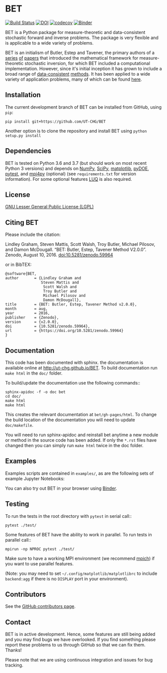 # BET
[![Build Status](https://travis-ci.org/UT-CHG/BET.svg?branch=master)](https://travis-ci.org/UT-CHG/BET) [![DOI](https://zenodo.org/badge/18813599.svg)](https://zenodo.org/badge/latestdoi/18813599) [![codecov](https://codecov.io/gh/UT-CHG/BET/branch/master/graph/badge.svg)](https://codecov.io/gh/UT-CHG/BET) [![Binder](https://mybinder.org/badge_logo.svg)](https://mybinder.org/v2/gh/UT-CHG/BET/master)

BET is a Python package for measure-theoretic and data-consistent stochastic forward and inverse problems. The package is very flexible and is applicable to a wide variety of problems. 

BET is an initialism of Butler, Estep and Tavener, the primary authors of a [series](https://epubs.siam.org/doi/abs/10.1137/100785946) [of](https://epubs.siam.org/doi/abs/10.1137/100785958) [papers](https://epubs.siam.org/doi/abs/10.1137/130930406) that introduced the mathematical framework for measure-theoretic stochastic inversion, for which BET included a computational implementation. However, since it's initial inception it has grown to include a broad range of [data-](https://iopscience.iop.org/article/10.1088/1361-6420/ab8f83/meta)[consistent](https://epubs.siam.org/doi/abs/10.1137/16M1087229) [methods](https://onlinelibrary.wiley.com/doi/abs/10.1002/nme.6078). It has been applied to a wide variety of application problems, many of which can be found [here](https://scholar.google.com/scholar?oi=bibs&hl=en&cites=915741139550333528,6038673497778212734,182199236207122617).

## Installation
The current development branch of BET can be installed from GitHub,  using ``pip``:

    pip install git+https://github.com/UT-CHG/BET
    
Another option is to clone the repository and install BET using
``python setup.py install``


## Dependencies
BET is tested on Python 3.6 and 3.7 (but should work on most recent Python 3 versions) and depends on [NumPy](http://www.numpy.org/), [SciPy](http://www.scipy.org/), [matplotlib](http://matplotlib.org/), [pyDOE](https://pythonhosted.org/pyDOE/), [pytest](https://docs.pytest.org/), and [mpi4py](https://mpi4py.readthedocs.io/en/stable/) (optional) (see ``requirements.txt`` for version information). For some optional features [LUQ](https://github.com/CU-Denver-UQ/LUQ) is also required.

## License
[GNU Lesser General Public License (LGPL)](https://github.com/UT-CHG/BET/blob/master/LICENSE.txt)

## Citing BET
Please include the citation:

Lindley Graham, Steven Mattis, Scott Walsh, Troy Butler, Michael Pilosov, and Damon McDougall. “BET: Butler, Estep, Tavener Method V2.0.0”. Zenodo, August 10, 2016. [doi:10.5281/zenodo.59964](https://doi.org/10.5281/zenodo.59964)

or in BibTEX:

    @software{BET,
    author       = {Lindley Graham and
                    Steven Mattis and
                     Scott Walsh and
                     Troy Butler and
                     Michael Pilosov and
                     Damon McDougall},
    title        = {BET: Butler, Estep, Tavener Method v2.0.0},
    month        = aug,
    year         = 2016,
    publisher    = {Zenodo},
    version      = {v2.0.0},
    doi          = {10.5281/zenodo.59964},
    url          = {https://doi.org/10.5281/zenodo.59964}
    }

## Documentation

This code has been documented with sphinx. the documentation is available online at http://ut-chg.github.io/BET. To build documentation run 
``make html`` in the ``doc/`` folder.

To build/update the documentation use the following commands::

    sphinx-apidoc -f -o doc bet
    cd doc/
    make html
    make html

This creates the relevant documentation at ``bet/gh-pages/html``. 
To change the build location of the documentation you will need to update ``doc/makefile``.

You will need to run sphinx-apidoc and reinstall bet anytime a new module or method in the source code has been added. 
If only the `*.rst` files have changed then you can simply run ``make html`` twice in the doc folder.

## Examples
Examples scripts are contained in ``examples/``, as are the following sets of example Jupyter Notebooks:

You can also try out BET in your browser using [Binder](https://mybinder.org/v2/gh/UT-CHG/BET/master).

## Testing

To run the tests in the root directory with `pytest` in serial call::

    pytest ./test/

Some features of BET have the ability to work in parallel. To run tests in parallel call::

    mpirun -np NPROC pytest ./test/

Make sure to have a working MPI environment (we recommend [mpich](http://www.mpich.org/downloads/)) if you want to use parallel features.


(Note: you may need to set `~/.config/matplotlib/matplotlibrc` to include `backend:agg` if there is no `DISPLAY` port in your environment). 

## Contributors
See the [GitHub contributors page](https://github.com/UT-CHG/BET/graphs/contributors).

## Contact
BET is in active development. Hence, some features are still being added and you may find bugs we have overlooked. If you find something please report these problems to us through GitHub so that we can fix them. Thanks! 

Please note that we are using continuous integration and issues for bug tracking.
